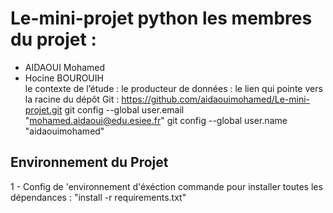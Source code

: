 # Le-mini-projet python  les membres du projet :     
- AIDAOUI Mohamed    
- Hocine BOUROUIH  
le contexte de l’étude :  le producteur de données :  le lien qui pointe vers la racine du dépôt Git : https://github.com/aidaouimohamed/Le-mini-projet.git   git config --global user.email "mohamed.aidaoui@edu.esiee.fr"   git config --global user.name "aidaouimohamed"


## Environnement du Projet 

1 - Config de 'environnement d'éxéction 
    commande pour installer toutes les dépendances : "install -r requirements.txt"